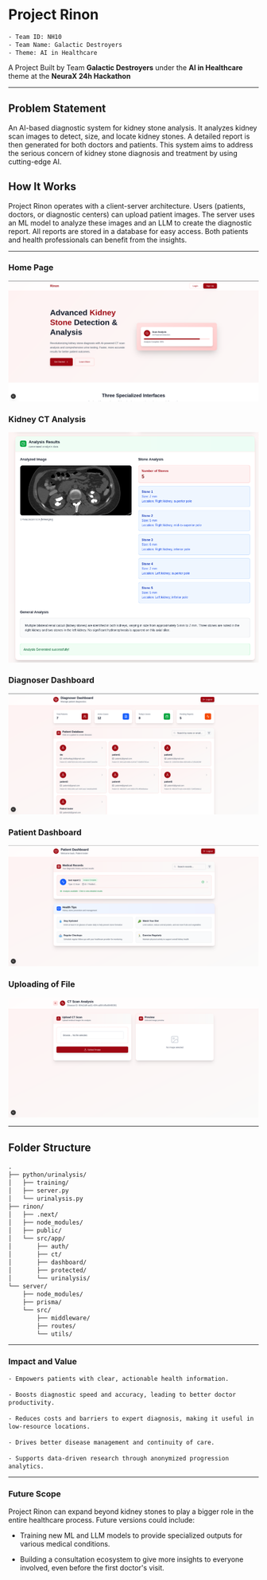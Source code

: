 # Project Rinon

    - Team ID: NH10
    - Team Name: Galactic Destroyers
    - Theme: AI in Healthcare

A Project Built by Team **Galactic Destroyers** under the **AI in Healthcare** theme at the **NeuraX 24h Hackathon**

----

## Problem Statement

An AI-based diagnostic system for kidney stone analysis. It analyzes kidney scan images to detect, size, and locate kidney stones. A detailed report is then generated for both doctors and patients. This system aims to address the serious concern of kidney stone diagnosis and treatment by using cutting-edge AI.

## How It Works

Project Rinon operates with a client-server architecture. Users (patients, doctors, or diagnostic centers) can upload patient images. The server uses an ML model to analyze these images and an LLM to create the diagnostic report. All reports are stored in a database for easy access. Both patients and health professionals can benefit from the insights.

----

### Home Page
![Home](./images/home.png)

### Kidney CT Analysis
![Analysis](./images/analysis.png)

### Diagnoser Dashboard
![Diagnoser](./images/diag_dash.png)

### Patient Dashboard
![Patient Dashboard](./images/patient_dash.png)

### Uploading of File
![Upload](./images/upload_ct.png)

----

## Folder Structure

    .
    ├── python/urinalysis/
    │   ├── training/
    │   ├── server.py
    │   └── urinalysis.py
    ├── rinon/
    │   ├── .next/
    │   ├── node_modules/
    │   ├── public/
    │   └── src/app/
    │       ├── auth/
    │       ├── ct/
    │       ├── dashboard/
    │       ├── protected/
    │       └── urinalysis/
    └── server/
        ├── node_modules/
        ├── prisma/
        └── src/
            ├── middleware/
            ├── routes/
            └── utils/

----

### Impact and Value

    - Empowers patients with clear, actionable health information.

    - Boosts diagnostic speed and accuracy, leading to better doctor productivity.

    - Reduces costs and barriers to expert diagnosis, making it useful in low-resource locations.

    - Drives better disease management and continuity of care.

    - Supports data-driven research through anonymized progression analytics.

----

### Future Scope

Project Rinon can expand beyond kidney stones to play a bigger role in the entire healthcare process. Future versions could include:

- Training new ML and LLM models to provide specialized outputs for various medical conditions.

- Building a consultation ecosystem to give more insights to everyone involved, even before the first doctor's visit.